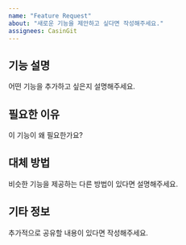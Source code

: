 ```yaml
---
name: "Feature Request"
about: "새로운 기능을 제안하고 싶다면 작성해주세요."
assignees: CasinGit
---
```


## 기능 설명

어떤 기능을 추가하고 싶은지 설명해주세요.

## 필요한 이유

이 기능이 왜 필요한가요?

## 대체 방법

비슷한 기능을 제공하는 다른 방법이 있다면 설명해주세요.

## 기타 정보

추가적으로 공유할 내용이 있다면 작성해주세요.
